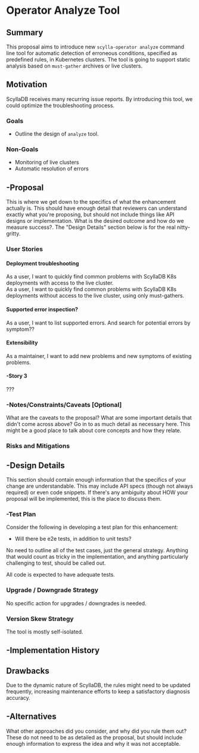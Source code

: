 # Operator Analyze Tool

## Summary

This proposal aims to introduce new `scylla-operator analyze` command line tool for automatic detection of erroneous
conditions, specified as predefined rules, in Kubernetes clusters. The tool is going to support static analysis based
on `must-gather` archives or live clusters. 

## Motivation

ScyllaDB receives many recurring issue reports. By introducing this tool, we could
optimize the troubleshooting process.

### Goals

- Outline the design of `analyze` tool.

### Non-Goals

- Monitoring of live clusters
- Automatic resolution of errors

## -Proposal

This is where we get down to the specifics of what the enhancement actually is.
This should have enough detail that reviewers can understand exactly what
you're proposing, but should not include things like API designs or
implementation. What is the desired outcome and how do we measure success?.
The "Design Details" section below is for the real nitty-gritty.

### User Stories

[//]: # (Detail the things that people will be able to do if this is implemented.)
[//]: # (Include as much detail as possible so that people can understand the "how" of)
[//]: # (the system. The goal here is to make this feel real for users without getting)
[//]: # (bogged down.)

#### Deployment troubleshooting
As a user, I want to quickly find common problems with ScyllaDB K8s deployments with access to the live cluster.  
As a user, I want to quickly find common problems with ScyllaDB K8s deployments without access to the live cluster,
using only must-gathers.

#### Supported error inspection?
As a user, I want to list supported errors. And search for potential errors by symptom??

#### Extensibility
As a maintainer, I want to add new problems and new symptoms of existing problems.

#### -Story 3
???

### -Notes/Constraints/Caveats [Optional]

What are the caveats to the proposal?
What are some important details that didn't come across above?
Go in to as much detail as necessary here.
This might be a good place to talk about core concepts and how they relate.

### Risks and Mitigations

## -Design Details

This section should contain enough information that the specifics of your
change are understandable. This may include API specs (though not always
required) or even code snippets. If there's any ambiguity about HOW your
proposal will be implemented, this is the place to discuss them.

### -Test Plan

Consider the following in developing a test plan for this enhancement:
- Will there be e2e tests, in addition to unit tests?

No need to outline all of the test cases, just the general strategy. Anything
that would count as tricky in the implementation, and anything particularly
challenging to test, should be called out.

All code is expected to have adequate tests.

### Upgrade / Downgrade Strategy

No specific action for upgrades / downgrades is needed.

### Version Skew Strategy

The tool is mostly self-isolated.

## -Implementation History

[//]: # (- 2024-01-15: Initial enhancement proposal)
[//]: # (- ???: Enhancement proposal merged)
[//]: # (- 2024-01-30: Initial enhancement implementation)

## Drawbacks

Due to the dynamic nature of ScyllaDB, the rules might need to be updated frequently, increasing
maintenance efforts to keep a satisfactory diagnosis accuracy.
    
## -Alternatives

What other approaches did you consider, and why did you rule them out? These do
not need to be as detailed as the proposal, but should include enough
information to express the idea and why it was not acceptable.
